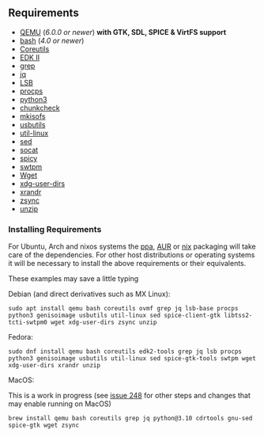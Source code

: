 
## Requirements

* [QEMU](https://www.qemu.org/) (*6.0.0 or newer*) **with GTK, SDL, SPICE & VirtFS support**
* [bash](https://www.gnu.org/software/bash/) (*4.0 or newer*)
* [Coreutils](https://www.gnu.org/software/coreutils/)
* [EDK II](https://github.com/tianocore/edk2)
* [grep](https://www.gnu.org/software/grep/)
* [jq](https://stedolan.github.io/jq/)
* [LSB](https://wiki.linuxfoundation.org/lsb/start)
* [procps](https://gitlab.com/procps-ng/procps)
* [python3](https://www.python.org/)
* [chunkcheck](https://gist.github.com/MCJack123/943eaca762730ca4b7ae460b731b68e7)
* [mkisofs](http://cdrtools.sourceforge.net/private/cdrecord.html)
* [usbutils](https://github.com/gregkh/usbutils)
* [util-linux](https://github.com/karelzak/util-linux)
* [sed](https://www.gnu.org/software/sed/)
* [socat](http://www.dest-unreach.org/socat/)
* [spicy](https://gitlab.freedesktop.org/spice/spice-gtk)
* [swtpm](https://github.com/stefanberger/swtpm)
* [Wget](https://www.gnu.org/software/wget/)
* [xdg-user-dirs](https://www.freedesktop.org/wiki/Software/xdg-user-dirs/)
* [xrandr](https://gitlab.freedesktop.org/xorg/app/xrandr)
* [zsync](http://zsync.moria.org.uk/)
* [unzip](http://www.info-zip.org/UnZip.html)

### Installing Requirements

For Ubuntu, Arch and nixos systems the [ppa](https://launchpad.net/~flexiondotorg/+archive/ubuntu/quickemu), [AUR](https://aur.archlinux.org/packages/quickemu) or [nix](https://github.com/NixOS/nixpkgs/tree/master/pkgs/development/quickemu) packaging will take care of the dependencies. For other host distributions or operating systems it will be
necessary to install the above requirements or their equivalents.

These examples may save a little typing

Debian (and direct derivatives such as MX Linux):

```
sudo apt install qemu bash coreutils ovmf grep jq lsb-base procps python3 genisoimage usbutils util-linux sed spice-client-gtk libtss2-tcti-swtpm0 wget xdg-user-dirs zsync unzip
```

Fedora:

```
sudo dnf install qemu bash coreutils edk2-tools grep jq lsb procps python3 genisoimage usbutils util-linux sed spice-gtk-tools swtpm wget xdg-user-dirs xrandr unzip
```

MacOS:

This is a work in progress (see [issue 248](https://github.com/quickemu-project/quickemu/issues/248) for other steps and changes that may enable running on MacOS)
```
brew install qemu bash coreutils grep jq python@3.10 cdrtools gnu-sed spice-gtk wget zsync
```

